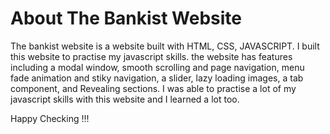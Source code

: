 # About The Bankist Website

The bankist website is a website built with HTML, CSS, JAVASCRIPT. I built this website to practise my javascript skills. the website has features including a modal window, smooth scrolling and page navigation, menu fade animation and stiky navigation, a slider, lazy loading images, a tab component, and Revealing sections. I was able to practise a lot of my javascript skills with this website and I learned a lot too.

Happy Checking !!!
